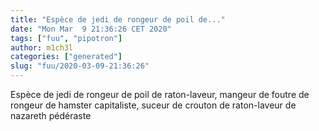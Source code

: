 ```yaml
---
title: "Espèce de jedi de rongeur de poil de..."
date: "Mon Mar  9 21:36:26 CET 2020"
tags: ["fuu", "pipotron"]
author: m1ch3l
categories: ["generated"]
slug: "fuu/2020-03-09-21:36:26"
---
```


Espèce de jedi de rongeur de poil de raton-laveur, mangeur de foutre de rongeur de hamster capitaliste, suceur de crouton de raton-laveur de nazareth pédéraste
